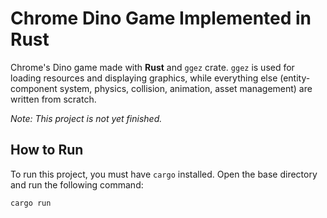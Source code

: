 # Chrome Dino Game Implemented in Rust

Chrome's Dino game made with **Rust** and `ggez` crate.
`ggez` is used for loading resources and displaying graphics, while everything else (entity-component system, physics, collision, animation, asset management) are written from scratch.

*Note: This project is not yet finished.*

## How to Run

To run this project, you must have `cargo` installed. Open the base directory and run the following command:
```
cargo run
```

[//]: # (## Implementation Details)

[//]: # (TODO)